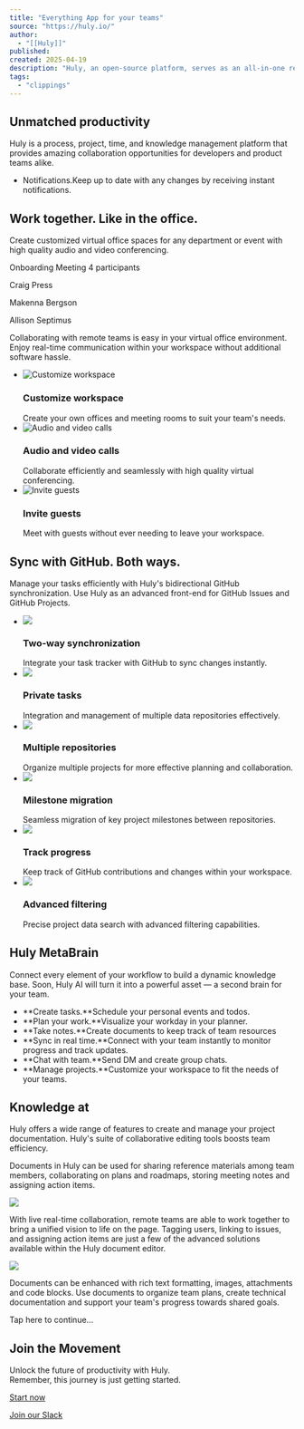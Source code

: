 ```yaml
---
title: "Everything App for your teams"
source: "https://huly.io/"
author:
  - "[[Huly]]"
published:
created: 2025-04-19
description: "Huly, an open-source platform, serves as an all-in-one replacement of Linear, Jira, Slack, and Notion."
tags:
  - "clippings"
---
```

## Unmatched productivity

Huly is a process, project, time, and knowledge management platform that provides amazing collaboration opportunities for developers and product teams alike.

- Notifications.Keep up to date with any changes by receiving instant notifications.

## Work together. Like in the office.

Create customized virtual office spaces for any department or event with high quality audio and video conferencing.

Onboarding Meeting 4 participants

Craig Press

Makenna Bergson

Allison Septimus

Collaborating with remote teams is easy in your virtual office environment. Enjoy real-time communication within your workspace without additional software hassle.

- ![Customize workspace](https://huly.io/_next/image?url=%2F_next%2Fstatic%2Fmedia%2Fcustomize.03200dd0.png&w=96&q=100)
	### Customize workspace
	Create your own offices and meeting rooms to suit your team's needs.
- ![Audio and video calls](https://huly.io/_next/image?url=%2F_next%2Fstatic%2Fmedia%2Fvideo.e4ea1f4b.png&w=96&q=100)
	### Audio and video calls
	Collaborate efficiently and seamlessly with high quality virtual conferencing.
- ![Invite guests](https://huly.io/_next/image?url=%2F_next%2Fstatic%2Fmedia%2Finvite.043fb941.png&w=96&q=100)
	### Invite guests
	Meet with guests without ever needing to leave your workspace.

## Sync with GitHub. Both ways.

Manage your tasks efficiently with Huly's bidirectional GitHub synchronization. Use Huly as an advanced front-end for GitHub Issues and GitHub Projects.

- ![](https://huly.io/_next/static/media/2a9e454742efc41c8de5d3889bf55d34.svg)
	### Two-way synchronization
	Integrate your task tracker with GitHub to sync changes instantly.
- ![](https://huly.io/_next/static/media/4d5dd04473e9f2ebc5c49291c1f73681.svg)
	### Private tasks
	Integration and management of multiple data repositories effectively.
- ![](https://huly.io/_next/static/media/7338cddab3021d50f73a3d36c88df490.svg)
	### Multiple repositories
	Organize multiple projects for more effective planning and collaboration.
- ![](https://huly.io/_next/static/media/c1edb00984cbfb46dd8eda516738f4f0.svg)
	### Milestone migration
	Seamless migration of key project milestones between repositories.
- ![](https://huly.io/_next/static/media/352118264d839bffe60735ff4aeed26f.svg)
	### Track progress
	Keep track of GitHub contributions and changes within your workspace.
- ![](https://huly.io/_next/static/media/12b7898bd7ddbbbbcacf68c0f47c7c51.svg)
	### Advanced filtering
	Precise project data search with advanced filtering capabilities.

## Huly MetaBrain

Connect every element of your workflow to build a dynamic knowledge base. Soon, Huly AI will turn it into a powerful asset — a second brain for your team.

- **Create tasks.**Schedule your personal events and todos.
- **Plan your work.**Visualize your workday in your planner.
- **Take notes.**Create documents to keep track of team resources
- **Sync in real time.**Connect with your team instantly to monitor progress and track updates.
- **Chat with team.**Send DM and create group chats.
- **Manage projects.**Customize your workspace to fit the needs of your teams.

## Knowledge at

Huly offers a wide range of features to create and manage your project documentation. Huly's suite of collaborative editing tools boosts team efficiency.

Documents in Huly can be used for sharing reference materials among team members, collaborating on plans and roadmaps, storing meeting notes and assigning action items.

![](https://huly.io/_next/image?url=%2F_next%2Fstatic%2Fmedia%2Fbillboard.a71a6e72.jpg&w=1920&q=75)

With live real-time collaboration, remote teams are able to work together to bring a unified vision to life on the page. Tagging users, linking to issues, and assigning action items are just a few of the advanced solutions available within the Huly document editor.

![](https://huly.io/_next/static/media/11129cb398cec0781980fa6071f63c4c.svg)

Documents can be enhanced with rich text formatting, images, attachments and code blocks. Use documents to organize team plans, create technical documentation and support your team's progress towards shared goals.

Tap here to continue...

## Join the Movement

Unlock the future of productivity with Huly.  
Remember, this journey is just getting started.

[Start now](https://huly.io/signup)

[Join our Slack](https://huly.link/slack)